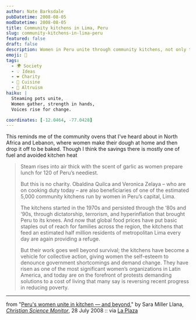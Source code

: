 ```yaml
---
author: Nate Barksdale
pubDatetime: 2008-08-05
modDatetime: 2008-08-05
title: Community kitchens in Lima, Peru
slug: community-kitchens-in-lima-peru
featured: false
draft: false
description: Women in Peru unite through community kitchens, not only to feed those in need but also to empower themselves and demand change.
emoji: 🍲
tags:
  - 🌍 Society
  - 💡 Ideas
  - ❤️ Charity
  - 🍴 Cuisine
  - 🤝 Altruism
haiku: |
  Steaming pots unite,  
  Women gather, strength in hands,  
  Voices rise for change.

coordinates: [-12.0464, -77.0428]
---
```


This reminds me of the community ovens that I've heard about in North Africa and Lebanon, where women make their dough at home and then drop it off to be baked. Though I think the savings there is mostly one of fuel and avoided kitchen heat

> Steam rises into air thick with the scent of garlic as women prepare lunch for 120 of Peru’s neediest.
>
> But this is no charity. Obaldina Quilca and Veronica Zelaya – who are on cooking duty today – are also beneficiaries of one of the estimated 5,000 community kitchens run by women in Peru’s capital, Lima.
>
> The kitchens started in the 1970s and persisted through the ‘80s and ‘90s, through dictatorship, terrorism, and hyperinflation that brought Peru to its knees. And now that global food prices have put basic staples out of reach for families across the region, the kitchens that feed an estimated half million residents of metropolitan Lima every day are again providing a refuge.
>
> But their work goes well beyond survival; the kitchens have become a vehicle for collective action, giving women the self-esteem to denounce government shortcomings and demand change. They have risen as one of the most significant women’s organizations in Latin America, and today are on the forefront of protests demanding solutions to a cost of living that many say is reversing recent progress in reducing poverty.

---

from "[Peru's women unite in kitchen — and beyond](http://www.csmonitor.com/2008/0729/p01s01-woam.html)," by Sara Miller Llana, [_Christian Science Monitor_](http://www.csmonitor.com/), 28 July 2008 :: via [La Plaza](http://web.archive.org/web/20210421143919/https://latimesblogs.latimes.com/laplaza/2008/07/community-kitch.html)
